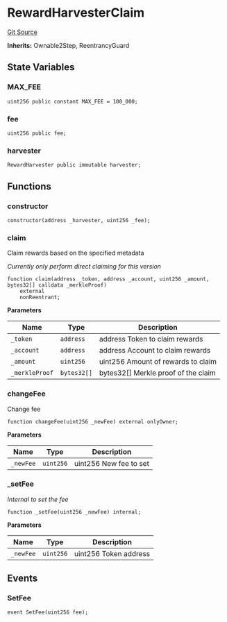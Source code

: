 # RewardHarvesterClaim
[Git Source](https://github.com/redacted-cartel/hidden-hand-contracts/blob/0eba12837f1598e3ade9a3211813a72a1e056947/contracts/RewardHarvesterClaim.sol)

**Inherits:**
Ownable2Step, ReentrancyGuard


## State Variables
### MAX_FEE

```solidity
uint256 public constant MAX_FEE = 100_000;
```


### fee

```solidity
uint256 public fee;
```


### harvester

```solidity
RewardHarvester public immutable harvester;
```


## Functions
### constructor


```solidity
constructor(address _harvester, uint256 _fee);
```

### claim

Claim rewards based on the specified metadata

*Currently only perform direct claiming for this version*


```solidity
function claim(address _token, address _account, uint256 _amount, bytes32[] calldata _merkleProof)
    external
    nonReentrant;
```
**Parameters**

|Name|Type|Description|
|----|----|-----------|
|`_token`|`address`|       address    Token to claim rewards|
|`_account`|`address`|     address    Account to claim rewards|
|`_amount`|`uint256`|      uint256    Amount of rewards to claim|
|`_merkleProof`|`bytes32[]`| bytes32[]  Merkle proof of the claim|


### changeFee

Change fee


```solidity
function changeFee(uint256 _newFee) external onlyOwner;
```
**Parameters**

|Name|Type|Description|
|----|----|-----------|
|`_newFee`|`uint256`| uint256  New fee to set|


### _setFee

*Internal to set the fee*


```solidity
function _setFee(uint256 _newFee) internal;
```
**Parameters**

|Name|Type|Description|
|----|----|-----------|
|`_newFee`|`uint256`| uint256  Token address|


## Events
### SetFee

```solidity
event SetFee(uint256 fee);
```


